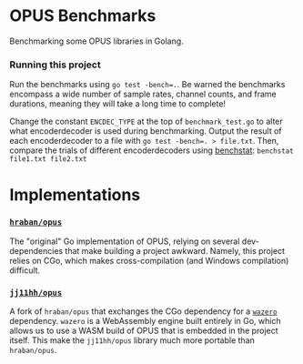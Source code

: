 # OPUS Benchmarks

Benchmarking some OPUS libraries in Golang.

### Running this project

Run the benchmarks using `go test -bench=.`. Be warned the benchmarks encompass a wide number of sample rates, channel counts, and frame durations, meaning they will take a long time to complete!

Change the constant `ENCDEC_TYPE` at the top of `benchmark_test.go` to alter what encoderdecoder is used during benchmarking. Output the result of each encoderdecoder to a file with `go test -bench=. > file.txt`. Then, compare the trials of different encoderdecoders using [benchstat](https://pkg.go.dev/golang.org/x/perf/cmd/benchstat): `benchstat file1.txt file2.txt`

# Implementations

### [`hraban/opus`](github.com/hraban/opus)

The "original" Go implementation of OPUS, relying on several dev-dependencies that make building a project awkward. Namely, this project relies on CGo, which makes cross-compilation (and Windows compilation) difficult.

### [`jj11hh/opus`](github.com/jj11hh/opus)

A fork of `hraban/opus` that exchanges the CGo dependency for a [`wazero`](https://github.com/wazero/wazero) dependency. `wazero` is a WebAssembly engine built entirely in Go, which allows us to use a WASM build of OPUS that is embedded in the project itself. This make the `jj11hh/opus` library much more portable than `hraban/opus`.
